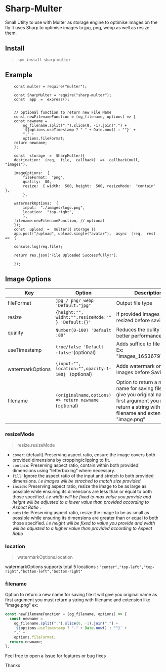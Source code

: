 # Sharp-Multer

Small Utilty to use with Multer as storage engine to optimise images on the fly It uses Sharp to optimise images to jpg, png, webp as well as resize them.

## Install

> `npm install sharp-multer`

## Example

```
    const multer = require("multer");

    const SharpMulter = require("sharp-multer");
    const  app  =  express();


    // optional function to return new File Name
    const newFilenameFunction = (og_filename, options) => {
    const newname =
        og_filename.split(".").slice(0, -1).join(".") +
        `${options.useTimestamp ? "-" + Date.now() : ""}` +
        "." +
        options.fileFormat;
    return newname;
    };

    const  storage  =  SharpMulter({
    destination:  (req,  file,  callback)  =>  callback(null,  "images"),

    imageOptions:  {
        fileFormat:  "png",
        quality:  80,
        resize:  { width:  500, height:  500, resizeMode:  "contain"  },
        },

    watermarkOptions:  {
        input:  "./images/logo.png",
        location:  "top-right",
        },
    filename:newFilenameFunction, // optional
    });
    const  upload  =  multer({ storage })
    app.post("/upload", upload.single("avatar"),  async  (req,  res)  =>  {

    console.log(req.file);

    return res.json("File Uploaded Successfully!");

    });
```

## Image Options

| Key              | Option                                                 | Description                                                                                                                                                        |
| ---------------- | ------------------------------------------------------ | ------------------------------------------------------------------------------------------------------------------------------------------------------------------ |
| fileFormat       | `jpg / png/ webp 'Default:"jpg"`                       | Output file type                                                                                                                                                   |
| resize           | `{height:"", widht:"",resizeMode:"" } 'Default:{}'`    | If provided Images will be resized before saving                                                                                                                   |
| quality          | `Number(0-100) 'Default :80'`                          | Reduces the qulity for better performance                                                                                                                          |
| useTimestamp     | `true/false 'Default :false'`(optional)                | Adds suffice to file name Ex: "Images_1653679779.jpg"                                                                                                              |
| watermarkOptions | `{input:"", location:"",opacity:1-100} ` (optional)    | Adds watermark on every Images before Saving                                                                                                                       |
| filename         | `(originalname,options) => return newname ` (optional) | Option to return a new name for saving file it will give you original name as first argument you must return a string with filename and extension like "image.png" |

### resizeMode

> resize.resizeMode

- `cover`: (default) Preserving aspect ratio, ensure the image covers both provided dimensions by cropping/clipping to fit.
- `contain`: Preserving aspect ratio, contain within both provided dimensions using "letterboxing" where necessary.
- `fill`: Ignore the aspect ratio of the input and stretch to both provided dimensions. _i.e images will be strached to match size provided_
- `inside`: Preserving aspect ratio, resize the image to be as large as possible while ensuring its dimensions are less than or equal to both those specified. _i.e width will be fixed to max value you provide and height will be adjusted to a lower value than provided according to Aspect Ratio_ .
- `outside`: Preserving aspect ratio, resize the image to be as small as possible while ensuring its dimensions are greater than or equal to both those specified. _i.e height will be fixed to value you provide and width will be adjusted to a higher value than provided according to Aspect Ratio_

### location

> watermarkOptions.location

watermarkOptions supports total 5 locations : `"center","top-left","top-right","bottom-left","bottom-right" `

### filename

Option to return a new name for saving file it will give you original name as first argument you must return a string with filename and extension like "image.png"
ex:

```js
const newFilenameFunction = (og_filename, options) => {
  const newname =
    og_filename.split(".").slice(0, -1).join(".") +
    `${options.useTimestamp ? "-" + Date.now() : ""}` +
    "." +
    options.fileFormat;
  return newname;
};
```

Feel free to open a Issue for features or bug fixes

Thanks
